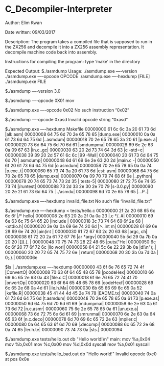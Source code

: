 # C_Decompiler-Interpreter

Author: Elim Kwan

Date written: 09/03/2017

Description: The program takes a compiled file that is supposed to run in the ZX256 and decompile it into a ZX256 assembly representation. It decompile machine code back into assembly. 

Instructions for compiling the program: type ‘make’ in the directory

Expected Output:
$./asmdump 
Usage:
./asmdump.exe —-version
./asmdump.exe —-opcode OPCODE
./asmdump.exe —-hexdump [FILE]
./asmdump.exe FILE

$./asmdump —-version
3.0

$./asmdump —-opcode 0X01
mov

$./asmdump.exe —-opcode 0x02
No such instruction “0x02”

$./asmdump —-opcode 0xasd
Invalid opcode string “0xasd”

$./asmdump.exe —-hexdump Makefile
00000000  61  6c  6c  3a  20  61  73  6d  |all: asm|
00000008  64  75  6d  70  2e  65  78  65  |dump.exe|
00000010  0a  0a  61  73  6d  64  75  6d  |..asmdum|
00000018  70  2e  65  78  65  3a  20  61  |p.exe: a|
00000020  73  6d  64  75  6d  70  6d  61  |smdumpma|
00000028  69  6e  2e  63  0a  09  67  63  |in.c..gc|
00000030  63  20  2d  73  74  64  3d  63  |c -std=c|
00000038  39  39  20  2d  57  61  6c  6c  |99 -Wall|
00000040  20  61  73  6d  64  75  6d  70  | asmdump|
00000048  6d  61  69  6e  2e  63  20  2d  |main.c -|
00000050  6f  20  61  73  6d  64  75  6d  |o asmdum|
00000058  70  2e  65  78  65  0a  0a  74  |p.exe..t|
00000060  65  73  74  3a  20  61  73  6d  |est: asm|
00000068  64  75  6d  70  2e  65  78  65  |dump.exe|
00000070  0a  09  70  79  74  68  6f  6e  |..python|
00000078  20  74  65  73  74  73  2d  35  | tests-5|
00000080  2f  72  75  6e  74  65  73  74  |/runtest|
00000088  73  2d  33  2e  30  2e  70  79  |s-3.0.py|
00000090  20  2e  2f  61  73  6d  64  75  | ./asmdu|
00000098  6d  70  2e  65  78  65          |...P..|

$./asmdump.exe —-hexdump invalid_file.txt
No such file “invalid_file.txt”

$./asmdump.exe —-hexdump < tests/hello.c
00000000  2f 2a 20 68 65 6c 6c 6f  |/* hello|
00000008  2e 63 20 2a 2f 0a 0a 23  |.c */..#|
00000010  69 6e 63 6c 75 64 65 20  |include |
00000018  3c 73 74 64 69 6f 2e 68  |<stdio.h|
00000020  3e 0a 0a 69 6e 74 20 6d  |>..int m|
00000028  61 69 6e 28 69 6e 74 20  |ain(int |
00000030  61 72 67 63 2c 20 63 68  |argc, ch|
00000038  61 72 20 2a 61 72 67 76  |ar *argv|
00000040  5b 5d 29 0a 7b 0a 20 20  |[]).{.  |
00000048  70 75 74 73 28 22 48 65  |puts("He|
00000050  6c 6c 6f 20 77 6f 72 6c  |llo worl|
00000058  64 21 5c 6e 22 29 3b 0a  |d!\n");.|
00000060  20 20 72 65 74 75 72 6e  |  return|
00000068  20 30 3b 0a 7d 0a        | 0;.}.|
0000006e

$ls | ./asmdump.exe —-hexdump
00000000  43 6f 6e 76 65 72 74 4f  |ConvertO|
00000008  70 63 6f 64 65 48 65 78  |pcodeHex|
00000010  66 69 6c 65 2e 63 0a 43  |file.c.C|
00000018  6f 6e 76 65 72 74 4f 70  |onvertOp|
00000020  63 6f 64 65 48 65 78 66  |codeHexf|
00000028  69 6c 65 2e 68 0a 4d 61  |ile.h.Ma|
00000030  6b 65 66 69 6c 65 0a 52  |kefile.R|
00000038  45 41 44 4d 45 2e 74 78  |EADME.tx|
00000040  74 0a 61 73 6d 64 75 6d  |t.asmdum|
00000048  70 2e 65 78 65 0a 61 73  |p.exe.as|
00000050  6d 64 75 6d 70 6d 61 69  |mdumpmai|
00000058  6e 2e 63 0a 61 73 6d 72  |n.c.asmr|
00000060  75 6e 2e 65 78 65 0a 61  |un.exe.a|
00000068  73 6d 72 75 6e 6d 61 69  |smrunmai|
00000070  6e 2e 63 0a 64 65 63 6f  |n.c.deco|
00000078  6d 70 69 6c 65 72 2e 63  |mpiler.c|
00000080  0a 64 65 63 6f 6d 70 69  |.decompi|
00000088  6c 65 72 2e 68 0a 74 65  |ler.h.te|
00000090  73 74 73 0a              |sts.|
00000094

$./asmdump.exe tests/hello.out
         db "Hello world!\n"
main:    mov %a,0x04
         mov %b,0x01
         mov %c,0x00
         mov %d,0x0d
         syscall
         mov %a,0x01
         syscall

$./asmdump.exe tests/hello_bad.out
         db "Hello world!"
Invalid opcode 0xc0 at pos 0x0e


